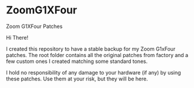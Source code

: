 # ZoomG1XFour
Zoom G1XFour Patches

Hi There!

I created this repository to have a stable backup for my Zoom G1xFour patches. The root folder contains all the original patches from factory and a few custom ones I created matching some standard tones.

I hold no responsibility of any damage to your hardware (if any) by using these patches. Use them at your risk, but they will be here.
